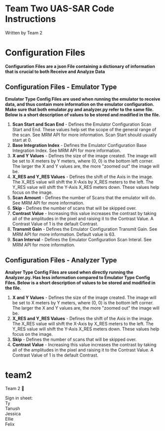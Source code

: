 # **Team Two UAS-SAR Code Instructions**
Written by Team 2

# **Configuration Files**
**Configuration Files are a json File containing a dictionary of information that is crucial to both Receive and Analyze Data**
## Configuration Files - Emulator Type
**Emulator Type Config Files are used when running the emulator to receive data, and thus contain more information on the emulator configuration. Make sure that both emulator.py and analyzer.py refer to the same file. Below is a short description of values to be stored and modified in the file.**
1.   **Scan Start and Scan End** - Defines the Emulator Configuration Scan Start and End. These values help set the scope of the general range of the scan. See MRM API for more information. Scan Start should usually start at 0. 
2. **Base Integration Index** - Defines the Emulator Configuration Base Integration Index. See MRM API for more information.
3. **X and Y Values** - Defines the size of the image created. The image will be set to X meters by Y meters, where (0, 0) is the bottom left corner. The larger the X and Y values are, the more "zoomed out" the image will be.
4. **X_RES and Y_RES Values** - Defines the shift of the Axis in the image. The X_RES value will shift the X-Axis by X_RES meters to the left. The Y_RES value will shift the Y-Axis X_RES meters down. These values help focus on the image. 
5. **Scan Amount**  - Defines the number of Scans that the emulator will do. See MRM API for more information.
6. **Skip** - Defines the number of scans that will be skipped over. 
7. **Contrast Value** - Increasing this value increases the contrast by taking all of the amplitudes in the pixel and raising it to the Contrast Value. A Contrast Value of 1 is the default Contrast. 
8. **Transmit Gain** - Defines the Emulator Configuration Transmit Gain. See MRM API for more information. Default value is 63. 
9. **Scan Interval** - Defines the Emulator Configuration Scan Interal. See MRM API for more information. 

## Configuration Files - Analyzer Type
**Analyer Type Config Files are used when directly running the Analyzer.py. Has less information compared to Emulator Type Config Files. Below is a short description of values to be stored and modified in the file.**
1. **X and Y Values** - Defines the size of the image created. The image will be set to X meters by Y meters, where (0, 0) is the bottom left corner. The larger the X and Y values are, the more "zoomed out" the image will be.
2. **X_RES and Y_RES Values** - Defines the shift of the Axis in the image. The X_RES value will shift the X-Axis by X_RES meters to the left. The Y_RES value will shift the Y-Axis X_RES meters down. These values help focus on the image. 
3. **Skip** - Defines the number of scans that will be skipped over. 
4. **Contrast Value** - Increasing this value increases the contrast by taking all of the amplitudes in the pixel and raising it to the Contrast Value. A Contrast Value of 1 is the default Contrast. 
























# team2
Team 2 💪

Sign in sheet:  
Ty  
Tanush  
Jessica  
Ellie  
Felix  
